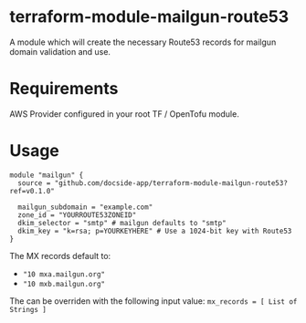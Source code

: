 # terraform-module-mailgun-route53
A module which will create the necessary Route53 records for mailgun domain validation and use.

# Requirements
AWS Provider configured in your root TF / OpenTofu module.

# Usage
```hcl
module "mailgun" {
  source = "github.com/docside-app/terraform-module-mailgun-route53?ref=v0.1.0"

  mailgun_subdomain = "example.com"
  zone_id = "YOURROUTE53ZONEID"
  dkim_selector = "smtp" # mailgun defaults to "smtp"
  dkim_key = "k=rsa; p=YOURKEYHERE" # Use a 1024-bit key with Route53
}
```

The MX records default to:
- `"10 mxa.mailgun.org"`
- `"10 mxb.mailgun.org"`

The can be overriden with the following input value:
`mx_records = [ List of Strings ]`